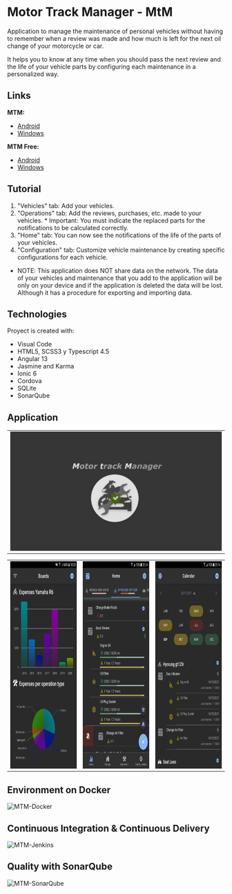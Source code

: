 # Motor Track Manager - MtM
Application to manage the maintenance of personal vehicles without having to remember when a review was made and how much is left for the next oil change of your motorcycle or car.

It helps you to know at any time when you should pass the next review and the life of your vehicle parts by configuring each maintenance in a personalized way.

## Links

**MTM:**
* [Android](https://play.google.com/store/apps/details?id=mtm.ionic.dey125r&hl=en_419)
* [Windows](https://www.microsoft.com/en-us/p/motor-track-manager/9nzcmw19fh21?activetab=pivot:overviewtab)

**MTM Free:**
* [Android](https://play.google.com/store/apps/details?id=mtm.free.ionic.dey125r&hl=en_419)
* [Windows](https://www.microsoft.com/en-us/p/motor-track-manager-free/9pcbjjbqkj59?activetab=pivot:overviewtab)

## Tutorial
   1. "Vehicles" tab: Add your vehicles.
   2. "Operations" tab: Add the reviews, purchases, etc. made to your vehicles.
                  * Important: You must indicate the replaced parts for the notifications to be 
                                         calculated correctly.
   3. "Home" tab: You can now see the notifications of the life of the parts of your vehicles.
   4. "Configuration" tab: Customize vehicle maintenance by creating specific configurations for each vehicle.

* NOTE: This application does NOT share data on the network. The data of your vehicles and maintenance that you add to the application will be only on your device and if the application is deleted the data will be lost. Although it has a procedure for exporting and importing data.

## Technologies
Proyect is created with:
* Visual Code
* HTML5, SCSS3 y Typescript 4.5
* Angular 13
* Jasmine and Karma
* Ionic 6
* Cordova
* SQLite
* SonarQube

## Application

<table>
  <tr>
    <td><img src="./app/images-readme/PantallaInicio.png"></td>
  </tr>
 </table>

<table>
  <!-- <tr>
    <td>Board</td>
    <td>Home</td>
    <td>Calendar</td>
  </tr> -->
  <tr>
    <td><img src="./app/images-readme/Capture1.png" width=270 height=480></td>
    <td><img src="./app/images-readme/Capture2.png" width=270 height=480></td>
    <td><img src="./app/images-readme/Capture3.png" width=270 height=480></td>
  </tr>
 </table>

## Environment on Docker

![MTM-Docker](./app/images_readme/Captura4.png)

## Continuous Integration & Continuous Delivery

![MTM-Jenkins](./app/images_readme/Captura5.png)

## Quality with SonarQube

![MTM-SonarQube](./app/images_readme/Captura6.png)
